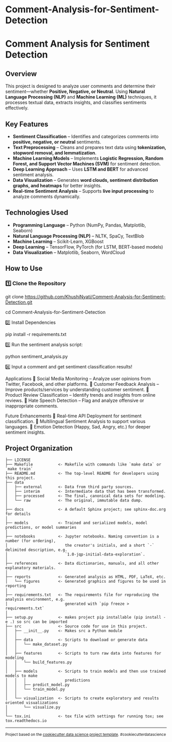 Comment-Analysis-for-Sentiment-Detection
==============================
# **Comment Analysis for Sentiment Detection**  

##  Overview  
This project is designed to analyze user comments and determine their sentiment—whether **Positive, Negative, or Neutral**. Using **Natural Language Processing (NLP)** and **Machine Learning (ML)** techniques, it processes textual data, extracts insights, and classifies sentiments effectively.  

##  Key Features  
- **Sentiment Classification** – Identifies and categorizes comments into **positive, negative, or neutral** sentiments.  
- **Text Preprocessing** – Cleans and prepares text data using **tokenization, stopword removal, and lemmatization**.  
- **Machine Learning Models** – Implements **Logistic Regression, Random Forest, and Support Vector Machines (SVM)** for sentiment detection.  
- **Deep Learning Approach** – Uses **LSTM and BERT** for advanced sentiment analysis.  
- **Data Visualization** – Generates **word clouds, sentiment distribution graphs, and heatmaps** for better insights.  
- **Real-time Sentiment Analysis** – Supports **live input processing** to analyze comments dynamically.  

##  Technologies Used  
- **Programming Language** – Python (NumPy, Pandas, Matplotlib, Seaborn)  
- **Natural Language Processing (NLP)** – NLTK, SpaCy, TextBlob  
- **Machine Learning** – Scikit-Learn, XGBoost  
- **Deep Learning** – TensorFlow, PyTorch (for LSTM, BERT-based models)  
- **Data Visualization** – Matplotlib, Seaborn, WordCloud  

##  How to Use  

### 1️⃣ Clone the Repository  
git clone https://github.com/KhushiNyati/Comment-Analysis-for-Sentiment-Detection.git

cd Comment-Analysis-for-Sentiment-Detection

2️⃣ Install Dependencies

pip install -r requirements.txt

3️⃣ Run the sentiment analysis script:

python sentiment_analysis.py

4️⃣ Input a comment and get sentiment classification results!

Applications
🔹 Social Media Monitoring – Analyze user opinions from Twitter, Facebook, and other platforms.
🔹 Customer Feedback Analysis – Improve products/services by understanding customer sentiment.
🔹 Product Review Classification – Identify trends and insights from online reviews.
🔹 Hate Speech Detection – Flag and analyze offensive or inappropriate comments.

Future Enhancements
🔹 Real-time API Deployment for sentiment classification.
🔹 Multilingual Sentiment Analysis to support various languages.
🔹 Emotion Detection (Happy, Sad, Angry, etc.) for deeper sentiment insights.



Project Organization
------------

    ├── LICENSE
    ├── Makefile           <- Makefile with commands like `make data` or `make train`
    ├── README.md          <- The top-level README for developers using this project.
    ├── data
    │   ├── external       <- Data from third party sources.
    │   ├── interim        <- Intermediate data that has been transformed.
    │   ├── processed      <- The final, canonical data sets for modeling.
    │   └── raw            <- The original, immutable data dump.
    │
    ├── docs               <- A default Sphinx project; see sphinx-doc.org for details
    │
    ├── models             <- Trained and serialized models, model predictions, or model summaries
    │
    ├── notebooks          <- Jupyter notebooks. Naming convention is a number (for ordering),
    │                         the creator's initials, and a short `-` delimited description, e.g.
    │                         `1.0-jqp-initial-data-exploration`.
    │
    ├── references         <- Data dictionaries, manuals, and all other explanatory materials.
    │
    ├── reports            <- Generated analysis as HTML, PDF, LaTeX, etc.
    │   └── figures        <- Generated graphics and figures to be used in reporting
    │
    ├── requirements.txt   <- The requirements file for reproducing the analysis environment, e.g.
    │                         generated with `pip freeze > requirements.txt`
    │
    ├── setup.py           <- makes project pip installable (pip install -e .) so src can be imported
    ├── src                <- Source code for use in this project.
    │   ├── __init__.py    <- Makes src a Python module
    │   │
    │   ├── data           <- Scripts to download or generate data
    │   │   └── make_dataset.py
    │   │
    │   ├── features       <- Scripts to turn raw data into features for modeling
    │   │   └── build_features.py
    │   │
    │   ├── models         <- Scripts to train models and then use trained models to make
    │   │   │                 predictions
    │   │   ├── predict_model.py
    │   │   └── train_model.py
    │   │
    │   └── visualization  <- Scripts to create exploratory and results oriented visualizations
    │       └── visualize.py
    │
    └── tox.ini            <- tox file with settings for running tox; see tox.readthedocs.io


--------

<p><small>Project based on the <a target="_blank" href="https://drivendata.github.io/cookiecutter-data-science/">cookiecutter data science project template</a>. #cookiecutterdatascience</small></p>
